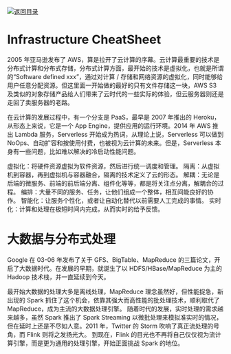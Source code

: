 [![返回目录](https://i.postimg.cc/JzFTMvjF/image.png)](https://github.com/wx-chevalier/Awesome-CheatSheets)

# Infrastructure CheatSheet

2005 年亚马逊发布了 AWS，算是拉开了云计算的序幕。云计算最重要的技术是分布式计算和分布式存储，分布式计算方面，最开始的技术是虚拟化，也就是所谓的“Software defined xxx”，通过对计算 / 存储和网络资源的虚拟化，同时能够给用户任意分配资源。但这里面一开始做的最好的只有文件存储这一块，AWS S3 及类似的对象存储产品给人们带来了云时代的一些实际的体验，但云服务器则还是走回了卖服务器的老路。

在云计算的发展过程中，有一个分支是 PaaS，最早是 2007 年推出的 Heroku，从形态上来说，它是一个 App Engine，提供应用的运行环境。2014 年 AWS 推出 Lambda 服务，Serverless 开始成为热词，从理论上说，Serverless 可以做到 NoOps、自动扩容和按使用付费，也被视为云计算的未来。但是，Serverless 本身有一些问题，比如难以解决的冷启动性能问题。

虚拟化：将硬件资源虚拟为软件资源，然后进行统一调度和管理。
隔离：从虚拟机到容器，再到虚拟机与容器融合，隔离的技术定义了云的形态。
解耦：无论是后端的微服务、前端的前后端分离、组件化等等，都是将关注点分离，解耦合的过程。
编排：大量不同的服务、任务，让他们组成一个整体，相互间能良好的协作。
智能化：让服务个性化，或者让自动化替代以前需要人工完成的事情。
实时化：计算和处理在极短时间内完成，从而实时的给予反馈。

# 大数据与分布式处理

Google 在 03-06 年发布了关于 GFS、BigTable、MapReduce 的三篇论文，开启了大数据时代。在发展的早期，就诞生了以 HDFS/HBase/MapReduce 为主的 Hadoop 技术栈，并一直延续到今天。

最开始大数据的处理大多是离线处理，MapReduce 理念虽然好，但性能捉急，新出现的 Spark 抓住了这个机会，依靠其强大而高性能的批处理技术，顺利取代了 MapReduce，成为主流的大数据处理引擎。
随着时代的发展，实时处理的需求越来越多，虽然 Spark 推出了 Spark Streaming 以微批处理来模拟准实时的情况，但在延时上还是不尽如人意。2011 年，Twitter 的 Storm 吹响了真正流处理的号角，而 Flink 则将之发扬光大。
到现在，Flink 的目光也不再将自己仅仅视为流计算引擎，而是更为通用的处理引擎，开始正面挑战 Spark 的地位。
